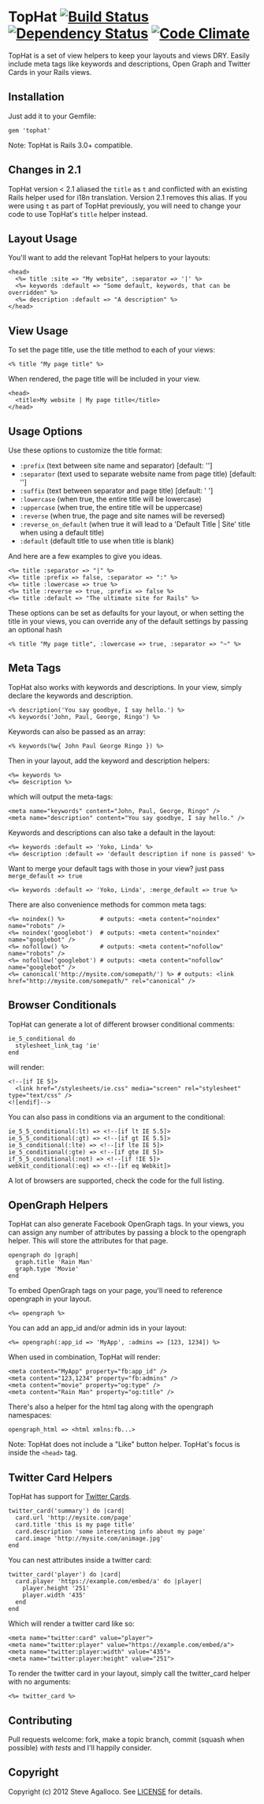 # TopHat [![Build Status](https://secure.travis-ci.org/spagalloco/tophat.png?branch=master)][travis] [![Dependency Status](https://gemnasium.com/spagalloco/tophat.png?travis)][gemnasium] [![Code Climate](https://codeclimate.com/github/spagalloco/tophat.png)][codeclimate]


[travis]: http://travis-ci.org/spagalloco/tophat
[gemnasium]: https://gemnasium.com/spagalloco/tophat
[codeclimate]: https://codeclimate.com/github/spagalloco/tophat

TopHat is a set of view helpers to keep your layouts and views DRY.  Easily include meta tags like keywords and descriptions, Open Graph and Twitter Cards in your Rails views.

## Installation

Just add it to your Gemfile:

    gem 'tophat'

Note: TopHat is Rails 3.0+ compatible.

## Changes in 2.1

TopHat version < 2.1 aliased the `title` as `t` and conflicted with an existing Rails helper used for i18n translation.  Version 2.1 removes this alias.  If you were using `t` as part of TopHat previously, you will need to change your code to use TopHat's `title` helper instead.

## Layout Usage

You'll want to add the relevant TopHat helpers to your layouts:

    <head>
      <%= title :site => "My website", :separator => '|' %>
      <%= keywords :default => "Some default, keywords, that can be overridden" %>
      <%= description :default => "A description" %>
    </head>

## View Usage

To set the page title, use the title method to each of your views:

    <% title "My page title" %>

When rendered, the page title will be included in your view.

    <head>
      <title>My website | My page title</title>
    </head>

## Usage Options

Use these options to customize the title format:

* `:prefix` (text between site name and separator) [default: '']
* `:separator` (text used to separate website name from page title) [default: '']
* `:suffix` (text between separator and page title) [default: ' ']
* `:lowercase` (when true, the entire title will be lowercase)
* `:uppercase` (when true, the entire title will be uppercase)
* `:reverse` (when true, the page and site names will be reversed)
* `:reverse_on_default` (when true it will lead to a 'Default Title | Site' title when using a default title)
* `:default` (default title to use when title is blank)

And here are a few examples to give you ideas.

    <%= title :separator => "|" %>
    <%= title :prefix => false, :separator => ":" %>
    <%= title :lowercase => true %>
    <%= title :reverse => true, :prefix => false %>
    <%= title :default => "The ultimate site for Rails" %>

These options can be set as defaults for your layout, or when setting the title in your views, you can override any of the default settings by passing an optional hash

    <% title "My page title", :lowercase => true, :separator => "~" %>

## Meta Tags

TopHat also works with keywords and descriptions.  In your view, simply declare the keywords and description.

    <% description('You say goodbye, I say hello.') %>
    <% keywords('John, Paul, George, Ringo') %>

Keywords can also be passed as an array:

    <% keywords(%w{ John Paul George Ringo }) %>

Then in your layout, add the keyword and description helpers:

    <%= keywords %>
    <%= description %>

which will output the meta-tags:

    <meta name="keywords" content="John, Paul, George, Ringo" />
    <meta name="description" content="You say goodbye, I say hello." />

Keywords and descriptions can also take a default in the layout:

    <%= keywords :default => 'Yoko, Linda' %>
    <%= description :default => 'default description if none is passed' %>

Want to merge your default tags with those in your view? just pass `merge_default => true`

    <%= keywords :default => 'Yoko, Linda', :merge_default => true %>

There are also convenience methods for common meta tags:

    <%= noindex() %>          # outputs: <meta content="noindex" name="robots" />
    <%= noindex('googlebot')  # outputs: <meta content="noindex" name="googlebot" />
    <%= nofollow() %>         # outputs: <meta content="nofollow" name="robots" />
    <%= nofollow('googlebot') # outputs: <meta content="nofollow" name="googlebot" />
    <%= canonical('http://mysite.com/somepath/') %> # outputs: <link href="http://mysite.com/somepath/" rel="canonical" />

## Browser Conditionals

TopHat can generate a lot of different browser conditional comments:

    ie_5_conditional do
      stylesheet_link_tag 'ie'
    end

will render:

    <!--[if IE 5]>
      <link href="/stylesheets/ie.css" media="screen" rel="stylesheet" type="text/css" />
    <![endif]-->

You can also pass in conditions via an argument to the conditional:

    ie_5_5_conditional(:lt) => <!--[if lt IE 5.5]>
    ie_5_5_conditional(:gt) => <!--[if gt IE 5.5]>
    ie_5_conditional(:lte) => <!--[if lte IE 5]>
    ie_5_conditional(:gte) => <!--[if gte IE 5]>
    if_5_5_conditional(:not) => <!--[if !IE 5]>
    webkit_conditional(:eq) => <!--[if eq Webkit]>

A lot of browsers are supported, check the code for the full listing.

## OpenGraph Helpers

TopHat can also generate Facebook OpenGraph tags.  In your views, you can assign any number of attributes by passing a block to the opengraph helper.  This will store the attributes for that page.

    opengraph do |graph|
      graph.title 'Rain Man'
      graph.type 'Movie'
    end

To embed OpenGraph tags on your page, you'll need to reference opengraph in your layout.

    <%= opengraph %>

You can add an app_id and/or admin ids in your layout:

    <%= opengraph(:app_id => 'MyApp', :admins => [123, 1234]) %>

When used in combination, TopHat will render:

    <meta content="MyApp" property="fb:app_id" />
    <meta content="123,1234" property="fb:admins" />
    <meta content="movie" property="og:type" />
    <meta content="Rain Man" property="og:title" />

There's also a helper for the html tag along with the opengraph namespaces:

    opengraph_html => <html xmlns:fb...>

Note: TopHat does not include a "Like" button helper. TopHat's focus is inside the `<head>` tag.

## Twitter Card Helpers

TopHat has support for [Twitter Cards](https://dev.twitter.com/docs/cards).

    twitter_card('summary') do |card|
      card.url 'http://mysite.com/page'
      card.title 'this is my page title'
      card.description 'some interesting info about my page'
      card.image 'http://mysite.com/animage.jpg'
    end

You can nest attributes inside a twitter card:

    twitter_card('player') do |card|
      card.player 'https://example.com/embed/a' do |player|
        player.height '251'
        player.width '435'
      end
    end

Which will render a twitter card like so:

    <meta name="twitter:card" value="player">
    <meta name="twitter:player" value="https://example.com/embed/a">
    <meta name="twitter:player:width" value="435">
    <meta name="twitter:player:height" value="251">

To render the twitter card in your layout, simply call the twitter_card helper with no arguments:

    <%= twitter_card %>

## Contributing

Pull requests welcome: fork, make a topic branch, commit (squash when possible) *with tests* and I'll happily consider.

## Copyright

Copyright (c) 2012 Steve Agalloco. See [LICENSE](https://github.com/spagalloco/tophat/blob/master/LICENSE.md) for details.
